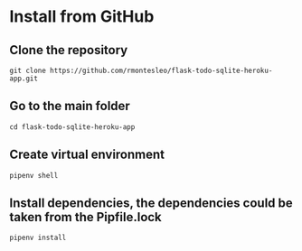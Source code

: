 # Install from GitHub

## Clone the repository
```
git clone https://github.com/rmontesleo/flask-todo-sqlite-heroku-app.git
```

## Go to the main folder 
```
cd flask-todo-sqlite-heroku-app
```

## Create virtual environment
```
pipenv shell
```

## Install dependencies, the dependencies could be taken from the Pipfile.lock
```
pipenv install
```
